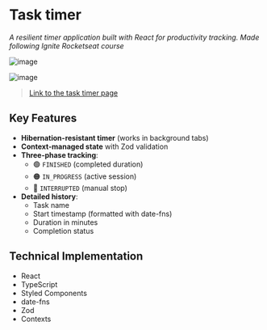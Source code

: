 # Task timer
_A resilient timer application built with React for productivity tracking. Made following Ignite Rocketseat course_

![image](https://github.com/user-attachments/assets/29ebda06-e966-4a52-8a43-113a5f8ed9cd)

![image](https://github.com/user-attachments/assets/8f405148-8924-4325-b91c-7e26c0ec5b46)

> [Link to the task timer page](https://gustacamara.github.io/task-timer/)

## Key Features
- **Hibernation-resistant timer** (works in background tabs)
- **Context-managed state** with Zod validation
- **Three-phase tracking**:
  - 🟢 `FINISHED` (completed duration)
  - 🟠 `IN_PROGRESS` (active session)
  - 🔴 `INTERRUPTED` (manual stop)
- **Detailed history**:
  - Task name
  - Start timestamp (formatted with date-fns)
  - Duration in minutes
  - Completion status

## Technical Implementation
  - React
  - TypeScript
  - Styled Components
  - date-fns
  - Zod
  - Contexts
